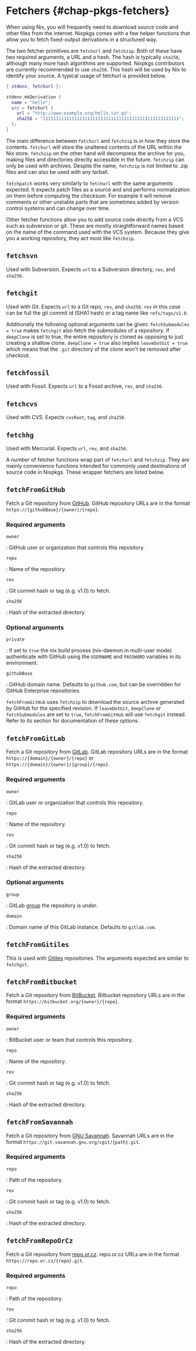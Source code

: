 # Fetchers {#chap-pkgs-fetchers}

When using Nix, you will frequently need to download source code and other files from the internet. Nixpkgs comes with a few helper functions that allow you to fetch fixed-output derivations in a structured way.

The two fetcher primitives are `fetchurl` and `fetchzip`. Both of these have two required arguments, a URL and a hash. The hash is typically `sha256`, although many more hash algorithms are supported. Nixpkgs contributors are currently recommended to use `sha256`. This hash will be used by Nix to identify your source. A typical usage of fetchurl is provided below.

```nix
{ stdenv, fetchurl }:

stdenv.mkDerivation {
  name = "hello";
  src = fetchurl {
    url = "http://www.example.org/hello.tar.gz";
    sha256 = "1111111111111111111111111111111111111111111111111111";
  };
}
```

The main difference between `fetchurl` and `fetchzip` is in how they store the contents. `fetchurl` will store the unaltered contents of the URL within the Nix store. `fetchzip` on the other hand will decompress the archive for you, making files and directories directly accessible in the future. `fetchzip` can only be used with archives. Despite the name, `fetchzip` is not limited to .zip files and can also be used with any tarball.

`fetchpatch` works very similarly to `fetchurl` with the same arguments expected. It expects patch files as a source and and performs normalization on them before computing the checksum. For example it will remove comments or other unstable parts that are sometimes added by version control systems and can change over time.


Other fetcher functions allow you to add source code directly from a VCS such as subversion or git. These are mostly straightforward names based on the name of the command used with the VCS system. Because they give you a working repository, they act most like `fetchzip`.

## `fetchsvn`

Used with Subversion. Expects `url` to a Subversion directory, `rev`, and `sha256`.

## `fetchgit`

Used with Git. Expects `url` to a Git repo, `rev`, and `sha256`. `rev` in this case can be full the git commit id (SHA1 hash) or a tag name like `refs/tags/v1.0`.

Additionally the following optional arguments can be given: `fetchSubmodules = true` makes `fetchgit` also fetch the submodules of a repository. If `deepClone` is set to true, the entire repository is cloned as opposing to just creating a shallow clone. `deepClone = true` also implies `leaveDotGit = true` which means that the `.git` directory of the clone won't be removed after checkout.

## `fetchfossil`

Used with Fossil. Expects `url` to a Fossil archive, `rev`, and `sha256`.

## `fetchcvs`

Used with CVS. Expects `cvsRoot`, `tag`, and `sha256`.

## `fetchhg`

Used with Mercurial. Expects `url`, `rev`, and `sha256`.

A number of fetcher functions wrap part of `fetchurl` and `fetchzip`. They are mainly convenience functions intended for commonly used destinations of source code in Nixpkgs. These wrapper fetchers are listed below.

## `fetchFromGitHub`

Fetch a Git repository from [GitHub](https://github.com/).
GitHub repository URLs are in the format `https://{githubBase}/{owner}/{repo}`.

### Required arguments

`owner`

: GitHub user or organization that controls this repository.

`repo`

: Name of the repository.

`rev`

: Git commit hash or tag (e.g. v1.0) to fetch.

`sha256`

: Hash of the extracted directory.

### Optional arguments

`private`

: If set to `true` the nix build process (nix-daemon in multi-user
  mode) authenticate with GitHub using the `USERNAME` and `PASSWORD`
  variables in its environment.

`githubBase`

: GitHub domain name.  Defaults to `github.com`, but can be overridden
  for GitHub Enterprise repositories.

`fetchFromGitHub` uses `fetchzip` to download the source archive generated by GitHub for the specified revision. If `leaveDotGit`, `deepClone` or `fetchSubmodules` are set to `true`, `fetchFromGitHub` will use `fetchgit` instead. Refer to its section for documentation of these options.

## `fetchFromGitLab`

Fetch a Git repository from [GitLab](https://gitlab.com/).
GitLab repository URLs are in the format `https://{domain}/{owner}/{repo}` or
`https://{domain}/{owner}/{group}/{repo}`.

### Required arguments

`owner`

: GitLab user or organization that controls this repository.

`repo`

: Name of the repository.

`rev`

: Git commit hash or tag (e.g. v1.0) to fetch.

`sha256`

: Hash of the extracted directory.

### Optional arguments

`group`

: GitLab [group](https://docs.gitlab.com/ee/user/group/) the
  repository is under.

`domain`

: Domain name of this GitLab instance.  Defaults to `gitlab.com`.

## `fetchFromGitiles`

This is used with [Gitiles](https://gerrit.googlesource.com/gitiles/)
repositories. The arguments expected are similar to `fetchgit`.

## `fetchFromBitbucket`

Fetch a Git repository from [BitBucket](https://bitbucket.org/).
Bitbucket repository URLs are in the format
`https://bitbucket.org/{owner}/{repo}`.

### Required arguments

`owner`

: BitBucket user or team that controls this repository.

`repo`

: Name of the repository.

`rev`

: Git commit hash or tag (e.g. v1.0) to fetch.

`sha256`

: Hash of the extracted directory.

## `fetchFromSavannah`

Fetch a Git repository from [GNU Savannah](https://savannah.gnu.org/).
Savannah URLs are in the format
`https://git.savannah.gnu.org/cgit/{path}.git`.

### Required arguments

`repo`

: Path of the repository.

`rev`

: Git commit hash or tag (e.g. v1.0) to fetch.

`sha256`

: Hash of the extracted directory.

## `fetchFromRepoOrCz`

Fetch a Git repository from [repo.or.cz](https://repo.or.cz/).
repo.or.cz URLs are in the format `https://repo.or.cz/{repo}.git`.

### Required arguments

`repo`

: Path of the repository.

`rev`

: Git commit hash or tag (e.g. v1.0) to fetch.

`sha256`

: Hash of the extracted directory.
